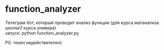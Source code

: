 # function_analyzer
Телеграм бот, который проводит анализ функции (для курса матанализа школы\1 курса универа)  
запуск: python function_analyzer.py

PS: токен недействителен)
